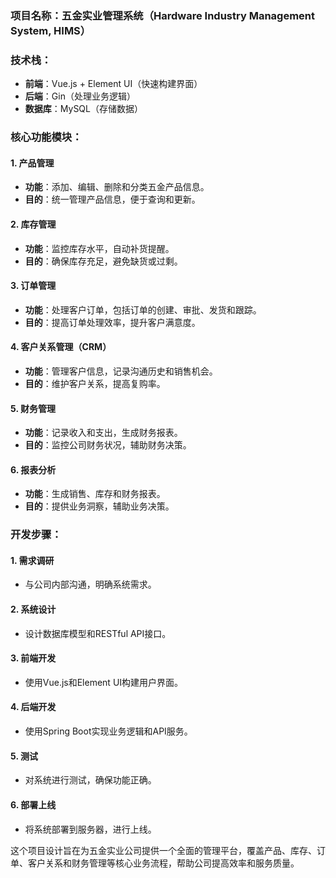 ### 项目名称：五金实业管理系统（Hardware Industry Management System, HIMS）

### 技术栈：
- **前端**：Vue.js + Element UI（快速构建界面）
- **后端**：Gin（处理业务逻辑）
- **数据库**：MySQL（存储数据）

### 核心功能模块：

#### 1. 产品管理
- **功能**：添加、编辑、删除和分类五金产品信息。
- **目的**：统一管理产品信息，便于查询和更新。

#### 2. 库存管理
- **功能**：监控库存水平，自动补货提醒。
- **目的**：确保库存充足，避免缺货或过剩。

#### 3. 订单管理
- **功能**：处理客户订单，包括订单的创建、审批、发货和跟踪。
- **目的**：提高订单处理效率，提升客户满意度。

#### 4. 客户关系管理（CRM）
- **功能**：管理客户信息，记录沟通历史和销售机会。
- **目的**：维护客户关系，提高复购率。

#### 5. 财务管理
- **功能**：记录收入和支出，生成财务报表。
- **目的**：监控公司财务状况，辅助财务决策。

#### 6. 报表分析
- **功能**：生成销售、库存和财务报表。
- **目的**：提供业务洞察，辅助业务决策。

### 开发步骤：

#### 1. 需求调研
- 与公司内部沟通，明确系统需求。

#### 2. 系统设计
- 设计数据库模型和RESTful API接口。

#### 3. 前端开发
- 使用Vue.js和Element UI构建用户界面。

#### 4. 后端开发
- 使用Spring Boot实现业务逻辑和API服务。

#### 5. 测试
- 对系统进行测试，确保功能正确。

#### 6. 部署上线
- 将系统部署到服务器，进行上线。

这个项目设计旨在为五金实业公司提供一个全面的管理平台，覆盖产品、库存、订单、客户关系和财务管理等核心业务流程，帮助公司提高效率和服务质量。
